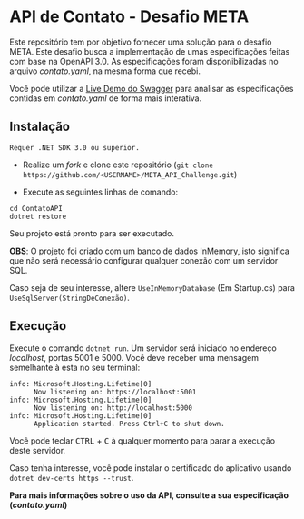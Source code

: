 # API de Contato - Desafio META

Este repositório tem por objetivo fornecer uma solução para o desafio
META. Este desafio busca a implementação de umas especificações feitas
com base na OpenAPI 3.0. As especificações foram disponibilizadas no arquivo
*contato.yaml*, na mesma forma que recebi.

Você pode utilizar a [Live Demo do Swagger](https://editor.swagger.io/) para
analisar as especificações contidas em *contato.yaml* de forma mais interativa.

## Instalação

```
Requer .NET SDK 3.0 ou superior.
```

- Realize um *fork* e clone este repositório 
(`git clone https://github.com/<USERNAME>/META_API_Challenge.git`)

- Execute as seguintes linhas de comando:

```
cd ContatoAPI
dotnet restore
```

Seu projeto está pronto para ser executado.

**OBS**: O projeto foi criado com um banco de dados InMemory,
isto significa que não será necessário configurar qualquer conexão 
com um servidor SQL.

Caso seja de seu interesse, altere `UseInMemoryDatabase` (Em Startup.cs)
para `UseSqlServer(StringDeConexão)`.

## Execução

Execute o comando `dotnet run`.
Um servidor será iniciado no endereço *localhost*, portas 5001 e 5000. Você
deve receber uma mensagem semelhante à esta no seu terminal:

```
info: Microsoft.Hosting.Lifetime[0]
      Now listening on: https://localhost:5001
info: Microsoft.Hosting.Lifetime[0]
      Now listening on: http://localhost:5000
info: Microsoft.Hosting.Lifetime[0]
      Application started. Press Ctrl+C to shut down.
```

Você pode teclar <kbd>CTRL</kbd> + <kbd>C</kbd> à qualquer momento para parar
a execução deste servidor. 

Caso tenha interesse, você pode instalar o certificado do aplicativo usando
`dotnet dev-certs https --trust`.


**Para mais informações sobre o uso da API, consulte a sua especificação (*contato.yaml*)**